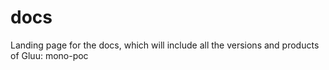 # docs
Landing page for the docs, which will include all the versions and products of Gluu: mono-poc
